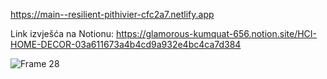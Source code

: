 https://main--resilient-pithivier-cfc2a7.netlify.app


Link izvješća na Notionu: https://glamorous-kumquat-656.notion.site/HCI-HOME-DECOR-03a611673a4b4cd9a932e4bc4ca7d384

![Frame 28](https://github.com/LazaCoder/HCIprojekt/assets/134958421/3603581a-abfb-4a90-a948-03dfe5f82aaa)
